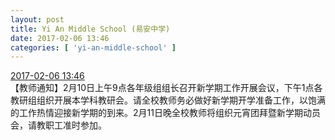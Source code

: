 ```yaml
---
layout: post
title: Yi An Middle School (易安中学)
date: 2017-02-06 13:46
categories: [ 'yi-an-middle-school' ]
---
```


<div class="weibo-info">
  <a href="http://weibo.com/6074218720/EugZaFFV6">2017-02-06 13:46</a>
</div>
【教师通知】2月10日上午9点各年级组组长召开新学期工作开展会议，下午1点各教研组组织开展本学科教研会。请全校教师务必做好新学期开学准备工作，以饱满的工作热情迎接新学期的到来。2月11日晚全校教师将组织元宵团拜暨新学期动员会，请教职工准时参加。
